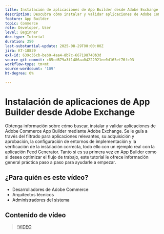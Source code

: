 ```yaml
---
title: Instalación de aplicaciones de App Builder desde Adobe Exchange
description: Descubra cómo instalar y validar aplicaciones de Adobe Commerce App Builder mediante Adobe Exchange.
feature: App Builder
topic: Commerce
role: Developer, User
level: Beginner
doc-type: Tutorial
duration: 250
last-substantial-update: 2025-08-29T00:00:00Z
jira: KT-18829
exl-id: 639c35cb-beb0-4aa4-8b7c-667198740b3d
source-git-commit: c85cd679a3f1486aa04222921ee0d165ef76fc93
workflow-type: tm+mt
source-wordcount: '109'
ht-degree: 0%

---
```


# Instalación de aplicaciones de App Builder desde Adobe Exchange

Obtenga información sobre cómo buscar, instalar y validar aplicaciones de Adobe Commerce App Builder mediante Adobe Exchange. Se le guía a través del filtrado para aplicaciones relevantes, su adquisición y aprobación, la configuración de entornos de implementación y la verificación de la instalación correcta, todo ello con un ejemplo real con la aplicación Feed Generator. Tanto si es su primera vez en App Builder como si desea optimizar el flujo de trabajo, este tutorial le ofrece información general práctica paso a paso para ayudarle a empezar.


## ¿Para quién es este vídeo?

- Desarrolladores de Adobe Commerce
- Arquitectos técnicos
- Administradores del sistema

## Contenido de vídeo

>[!VIDEO](https://video.tv.adobe.com/v/3471527/?learn=on&enablevpops&captions=spa)
